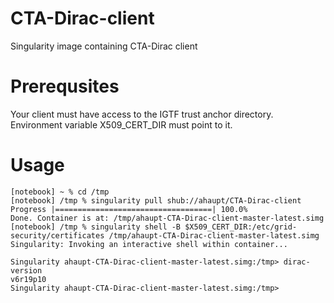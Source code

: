 CTA-Dirac-client
==================

Singularity image containing CTA-Dirac client

Prerequsites
============

Your client must have access to the IGTF trust anchor directory. Environment variable X509_CERT_DIR must point to it.

Usage
=====

```
[notebook] ~ % cd /tmp 
[notebook] /tmp % singularity pull shub://ahaupt/CTA-Dirac-client
Progress |===================================| 100.0% 
Done. Container is at: /tmp/ahaupt-CTA-Dirac-client-master-latest.simg
[notebook] /tmp % singularity shell -B $X509_CERT_DIR:/etc/grid-security/certificates /tmp/ahaupt-CTA-Dirac-client-master-latest.simg
Singularity: Invoking an interactive shell within container...

Singularity ahaupt-CTA-Dirac-client-master-latest.simg:/tmp> dirac-version 
v6r19p10
Singularity ahaupt-CTA-Dirac-client-master-latest.simg:/tmp> 
```
